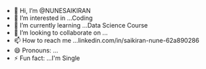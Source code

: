 - 👋 Hi, I’m @NUNESAIKIRAN
- 👀 I’m interested in ...Coding
- 🌱 I’m currently learning ...Data Science Course
- 💞️ I’m looking to collaborate on ...
- 📫 How to reach me ...linkedin.com/in/saikiran-nune-62a890286
- 😄 Pronouns: ...
- ⚡ Fun fact: ...I'm Single

<!---
NUNE SAI/NUNE SAI is a ✨ special ✨ repository because its `README.md` (this file) appears on your GitHub profile.
You can click the Preview link to take a look at your changes.
--->
